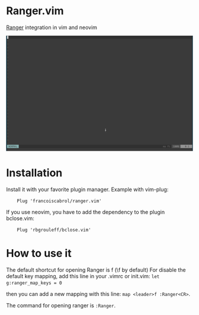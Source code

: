 Ranger.vim
==========

[Ranger](http://ranger.nongnu.org/) integration in vim and neovim

![Demo](./ranger.gif)

Installation
============

Install it with your favorite plugin manager. Example with vim-plug:

        Plug 'francoiscabrol/ranger.vim'

If you use neovim, you have to add the dependency to the plugin bclose.vim:

        Plug 'rbgrouleff/bclose.vim'

How to use it
=============

The default shortcut for opening Ranger is <leade>f (\f by default) 
For disable the default key mapping, add this line in your .vimrc or init.vim: `let g:ranger_map_keys = 0`

then you can add a new mapping with this line: `map <leader>f :Ranger<CR>`.

The command for opening ranger is `:Ranger`.


